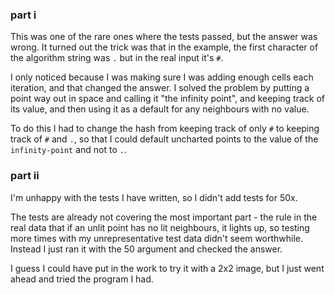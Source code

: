 ### part i

This was one of the rare ones where the tests passed, but the answer was wrong.
It turned out the trick was that in the example, the first character of the
algorithm string was `.` but in the real input it's `#`.

I only noticed because I was making sure I was adding enough cells each
iteration, and that changed the answer.  I solved the problem by putting a
point way out in space and calling it "the infinity point", and keeping track
of its value, and then using it as a default for any neighbours with no value.

To do this I had to change the hash from keeping track of only `#` to keeping
track of `#` and `.`, so that I could default uncharted points to the value
of the `infinity-point` and not to `.`.

### part ii

I'm unhappy with the tests I have written, so I didn't add tests for 50x.

The tests are already not covering the most important part - the rule
in the real data that if an unlit point has no lit neighbours, it lights
up, so testing more times with my unrepresentative test data didn't seem
worthwhile.  Instead I just ran it with the 50 argument and checked the answer.

I guess I could have put in the work to try it with a 2x2 image, but I just
went ahead and tried the program I had.
